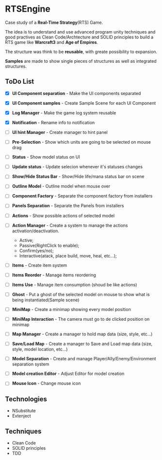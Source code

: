 # RTSEngine

Case study of a **Real-Time Strategy**(RTS) Game.

The idea is to understand and use advanced program unity techniques and good practives as Clean Code/Archtecture and SOLID principles to build a RTS game like **Warcraft3** and **Age of Empires**.

The structure was think to be **reusable**, with greate possibility to expansion.

**Samples** are made to show single pieces of structures as well as integrated structures.

## ToDo List

- [x] **UI Component separation** - Make the UI components separated 
- [x] **UI Component samples** - Create Sample Scene for each UI Component 
- [x] **Log Manager** - Make the game log system reusable 
- [x] **Notification** - Rename info to notification 
- [ ] **UI hint Manager** - Create manager to hint panel 
- [ ] **Pre-Selection** - Show which units are going to be selected on mouse drag
- [ ] **Status** - Show model status on UI
- [ ] **Update status** - Update selecion whenever it's statuses changes
- [ ] **Show/Hide Status Bar** - Show/Hide life/mana status bar on scene  
- [ ] **Outline Model** - Outline model when mouse over
- [ ] **Component Factory** - Separate the component factory from installers
- [ ] **Panels Separation** - Separate the Panels from installers
- [ ] **Actions** - Show possible actions of selected model
- [ ] **Action Manager** - Create a system to manage the actions activation/deactivation. 
   * Active; 
   * Passive(RightClick to enable); 
   * Confirm(yes/no); 
   * Interactive(atack, place build, move, heal, etc...); 
- [ ] **Items** - Create item system
- [ ] **Items Reorder** - Manage items reordering
- [ ] **Items Use** - Manage item consumption (shoud be like actions)
- [ ] **Ghost** - Put a ghost of the selected model on mouse to show what is being instantiated(Sample scene)
- [ ] **MiniMap** - Create a minimap showing every model position
- [ ] **MiniMap Interaction** - The camera must go to de clicked position on minimap
- [ ] **Map Manager** - Create a manager to hold map data (size, style, etc...)
- [ ] **Save/Load Map** - Create a manager to Save and Load map data (size, style, model location, etc...)
- [ ] **Model Separation** - Create and manage Player/Ally/Enemy/Environment separation system
- [ ] **Model creation Editor** - Adjust Editor for model creation
- [ ] **Mouse Icon** - Change mouse icon


## Technologies
- NSubstitute
- Extenject

## Techniques
- Clean Code
- SOLID principles
- TDD
